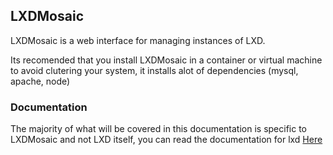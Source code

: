 ## LXDMosaic

LXDMosaic is a web interface for managing instances of LXD.

Its recomended that you install LXDMosaic in a container or virtual machine to avoid
clutering your system, it installs alot of dependencies (mysql, apache, node)

### Documentation

The majority of what will be covered in this documentation is specific to LXDMosaic
and not LXD itself, you can read the documentation for lxd <a href="https://lxd.readthedocs.io/" target="_blank"> Here </a>
